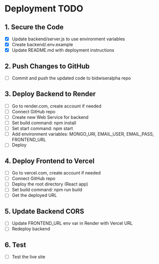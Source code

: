 # Deployment TODO

## 1. Secure the Code
- [x] Update backend/server.js to use environment variables
- [x] Create backend/.env.example
- [x] Update README.md with deployment instructions

## 2. Push Changes to GitHub
- [ ] Commit and push the updated code to bidwiseralpha repo

## 3. Deploy Backend to Render
- [ ] Go to render.com, create account if needed
- [ ] Connect GitHub repo
- [ ] Create new Web Service for backend
- [ ] Set build command: npm install
- [ ] Set start command: npm start
- [ ] Add environment variables: MONGO_URI, EMAIL_USER, EMAIL_PASS, FRONTEND_URL
- [ ] Deploy

## 4. Deploy Frontend to Vercel
- [ ] Go to vercel.com, create account if needed
- [ ] Connect GitHub repo
- [ ] Deploy the root directory (React app)
- [ ] Set build command: npm run build
- [ ] Get the deployed URL

## 5. Update Backend CORS
- [ ] Update FRONTEND_URL env var in Render with Vercel URL
- [ ] Redeploy backend

## 6. Test
- [ ] Test the live site
